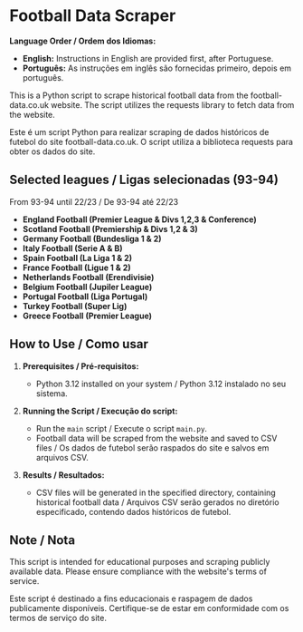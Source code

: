 # Football Data Scraper

**Language Order / Ordem dos Idiomas:**
- **English:** Instructions in English are provided first, after Portuguese.
- **Português:** As instruções em inglês são fornecidas primeiro, depois em português.

This is a Python script to scrape historical football data from the football-data.co.uk website. The script utilizes the requests library to fetch data from the website.

Este é um script Python para realizar scraping de dados históricos de futebol do site football-data.co.uk. O script utiliza a biblioteca requests para obter os dados do site.

## Selected leagues / Ligas selecionadas (93-94)

From 93-94 until 22/23 / De 93-94 até 22/23

- **England Football (Premier League & Divs 1,2,3 & Conference)**
- **Scotland Football (Premiership & Divs 1,2 & 3)**
- **Germany Football (Bundesliga 1 & 2)**
- **Italy Football (Serie A & B)**
- **Spain Football (La Liga 1 & 2)**
- **France Football (Ligue 1 & 2)**
- **Netherlands Football (Erendivisie)**
- **Belgium Football (Jupiler League)**
- **Portugal Football (Liga Portugal)**
- **Turkey Football (Super Lig)**
- **Greece Football (Premier League)**


## How to Use / Como usar

1. **Prerequisites / Pré-requisitos:**
   - Python 3.12 installed on your system / Python 3.12 instalado no seu sistema.
   
2. **Running the Script / Execução do script:**
   - Run the `main` script / Execute o script `main.py`.
   - Football data will be scraped from the website and saved to CSV files / Os dados de futebol serão raspados do site e salvos em arquivos CSV.

3. **Results / Resultados:**
   - CSV files will be generated in the specified directory, containing historical football data / Arquivos CSV serão gerados no diretório especificado, contendo dados históricos de futebol.

## Note / Nota

This script is intended for educational purposes and scraping publicly available data. Please ensure compliance with the website's terms of service.

Este script é destinado a fins educacionais e raspagem de dados publicamente disponíveis. Certifique-se de estar em conformidade com os termos de serviço do site.

